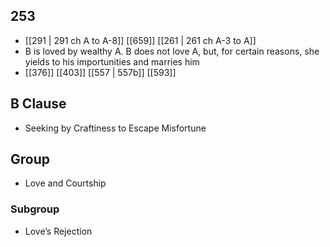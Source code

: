 ## 253
- [[291 | 291 ch A to A-8]] [[659]] [[261 | 261 ch A-3 to A]] 
- B is loved by wealthy A. B does not love A, but, for certain reasons, she yields to his importunities and marries him
- [[376]] [[403]] [[557 | 557b]] [[593]] 

## B Clause
- Seeking by Craftiness to Escape Misfortune

## Group
- Love and Courtship

### Subgroup
- Love’s Rejection

